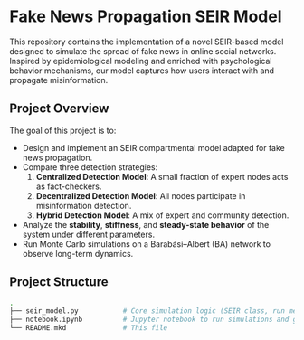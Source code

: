 # Fake News Propagation SEIR Model

This repository contains the implementation of a novel SEIR-based model designed to simulate the spread of fake news in online social networks. Inspired by epidemiological modeling and enriched with psychological behavior mechanisms, our model captures how users interact with and propagate misinformation.

## Project Overview

The goal of this project is to:
- Design and implement an SEIR compartmental model adapted for fake news propagation.
- Compare three detection strategies:
  1. **Centralized Detection Model**: A small fraction of expert nodes acts as fact-checkers.
  2. **Decentralized Detection Model**: All nodes participate in misinformation detection.
  3. **Hybrid Detection Model**: A mix of expert and community detection.
- Analyze the **stability**, **stiffness**, and **steady-state behavior** of the system under different parameters.
- Run Monte Carlo simulations on a Barabási–Albert (BA) network to observe long-term dynamics.

## Project Structure

```bash
.
├── seir_model.py           # Core simulation logic (SEIR class, run methods, plots)
├── notebook.ipynb          # Jupyter notebook to run simulations and generate plots
└── README.mkd              # This file
